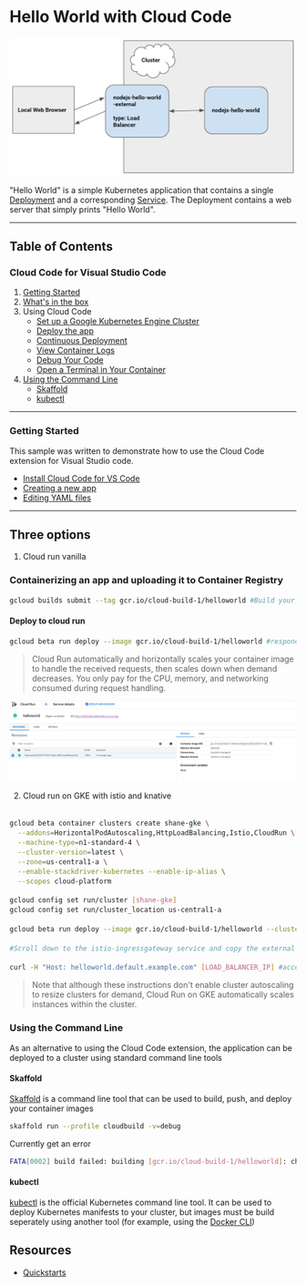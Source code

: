 # Hello World with Cloud Code

![Architecture Diagram](./img/diagram.png)

"Hello World" is a simple Kubernetes application that contains a single
[Deployment](https://kubernetes.io/docs/concepts/workloads/controllers/deployment/) and a corresponding
[Service](https://kubernetes.io/docs/concepts/services-networking/service/). The Deployment contains a
web server that simply prints "Hello World".

----

## Table of Contents

### Cloud Code for Visual Studio Code

1. [Getting Started](#getting-started])
2. [What's in the box](https://cloud.google.com/code/docs/vscode/quickstart#whats_in_the_box)
3. Using Cloud Code
    * [Set up a Google Kubernetes Engine Cluster](https://cloud.google.com/code/docs/vscode/quickstart#creating_a_google_kubernetes_engine_cluster)
    * [Deploy the app](https://cloud.google.com/code/docs/vscode/quickstart#deploying_your_app)
    * [Continuous Deployment](https://cloud.google.com/code/docs/vscode/quickstart#initiating_continuous_deployment)
    * [View Container Logs](https://cloud.google.com/code/docs/vscode/quickstart#viewing_container_logs)
    * [Debug Your Code](https://cloud.google.com/code/docs/vscode/quickstart#debugging_your_application)
    * [Open a Terminal in Your Container](https://cloud.google.com/code/docs/vscode/quickstart#opening_a_terminal_in_your_container)
4. [Using the Command Line](#using-the-command-line)
    * [Skaffold](#using-skaffold)
    * [kubectl](#using-kubectl)

----

### Getting Started

This sample was written to demonstrate how to use the Cloud Code extension for Visual Studio code.

* [Install Cloud Code for VS Code](https://cloud.google.com/code/docs/vscode/install)
* [Creating a new app](https://cloud.google.com/code/docs/vscode/creating-an-application)
* [Editing YAML files](https://cloud.google.com/code/docs/vscode/yaml-editing)

----

## Three options

1. Cloud run vanilla

### Containerizing an app and uploading it to Container Registry

```bash
gcloud builds submit --tag gcr.io/cloud-build-1/helloworld #Build your container image using Cloud Build. The image is stored in Container Registry and can be re-used if desired

```

#### Deploy to cloud run 

```bash
gcloud beta run deploy --image gcr.io/cloud-build-1/helloworld #respond y to allow unauthenticated invocations.

```

> Cloud Run automatically and horizontally scales your container image to handle the received requests, then scales down when demand decreases. You only pay for the CPU, memory, and networking consumed during request handling.

![Cloud Run console](./img/CloudRun.png)

2. Cloud run on GKE with istio and knative

```bash

gcloud beta container clusters create shane-gke \
  --addons=HorizontalPodAutoscaling,HttpLoadBalancing,Istio,CloudRun \
  --machine-type=n1-standard-4 \
  --cluster-version=latest \
  --zone=us-central1-a \
  --enable-stackdriver-kubernetes --enable-ip-alias \
  --scopes cloud-platform

gcloud config set run/cluster [shane-gke]
gcloud config set run/cluster_location us-central1-a

gcloud beta run deploy --image gcr.io/cloud-build-1/helloworld --cluster shane-gke

#Scroll down to the istio-ingressgateway service and copy the external IP address shown next to the Load Balancer. Ignore the other values.

curl -H "Host: helloworld.default.example.com" [LOAD_BALANCER_IP] #access the service

  ```

  > Note that although these instructions don't enable cluster autoscaling to resize clusters for demand, Cloud Run on GKE automatically scales instances within the cluster.


### Using the Command Line

As an alternative to using the Cloud Code extension, the application can be deployed to a cluster using standard command line tools

#### Skaffold

[Skaffold](https://github.com/GoogleContainerTools/skaffold) is a command line tool that can be used to build, push, and deploy your container images

```bash
skaffold run --profile cloudbuild -v=debug
```

Currently get  an error 

```bash
FATA[0002] build failed: building [gcr.io/cloud-build-1/helloworld]: checking bucket is in correct project: iterating over buckets: Get https://www.googleapis.com/storage/v1/b?alt=json&pageToken=&prefix=cloud-build-1_cloudbuild&project=cloud-build-1&projection=full: oauth2: cannot fetch token: unexpected EOF 
```


#### kubectl

[kubectl](https://kubernetes.io/docs/tasks/tools/install-kubectl/) is the official Kubernetes command line tool. It can be used to deploy Kubernetes manifests to your cluster, but images must be build seperately using another tool (for example, using the [Docker CLI](https://docs.docker.com/engine/reference/commandline/cli/))

## Resources

- [Quickstarts](https://cloud.google.com/run/docs/quickstarts)
